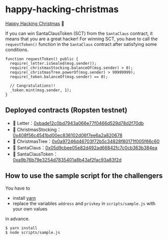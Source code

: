 # happy-hacking-christmas

[Happy Hacking Christmas](https://m0t0k1ch1st0ry.com/blog/2018/12/25/happy-hacking-christmas) 🎅

If you can win SantaClausToken (SCT) from the `SantaClaus` contract, it means that you are a great hacker! For winning SCT, you have to call the `requestToken()` function in the `SantaClaus` contract after satisfying some conditions.

``` solidity
function requestToken() public {
  require(_letter.isSealed(msg.sender));
  require(_christmasStocking.balanceOf(msg.sender) > 0);
  require(_christmasTree.powerOf(msg.sender) > 99999999);
  require(_token.balanceOf(msg.sender) == 0);

  // Congratulations!!
  _token.mint(msg.sender, 1);
}
```

## Deployed contracts (Ropsten testnet)

- 💌 Letter：[0xbade12c0bd7943a066e77f0466d529d78d2f70db](https://ropsten.etherscan.io/address/0xbade12c0bd7943a066e77f0466d529d78d2f70db#code)
- 🧦  ChristmasStocking：[0x408f56c4541bd00ec836102d06f7ee6a2a820678](https://ropsten.etherscan.io/address/0x408f56c4541bd00ec836102d06f7ee6a2a820678#code)
- 🎄 ChristmasTree：[0x0a97246d46703f72b5c34828f80171f005f66c60](https://ropsten.etherscan.io/address/0x0a97246d46703f72b5c34828f80171f005f66c60#code)
- 🎅 SantaClaus：[0x05d9cbee05e82d492ad66842fc7c0cb363b384ea](https://ropsten.etherscan.io/address/0x05d9cbee05e82d492ad66842fc7c0cb363b384ea#code)
- 💎 SantaClausToken：[0xa9b76b79e3254d7835401a8b43af2fac93a83f2d](https://ropsten.etherscan.io/address/0xa9b76b79e3254d7835401a8b43af2fac93a83f2d#code)

## How to use the sample script for the challengers

You have to

- install [yarn](https://github.com/yarnpkg/yarn)
- replace the variables `address` and `privkey` in `scripts/sample.js` with your own values

in advance.

``` sh
$ yarn install
$ node scripts/sample.js
```
